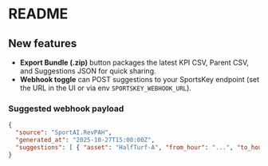 # README

## New features
- **Export Bundle (.zip)** button packages the latest KPI CSV, Parent CSV, and Suggestions JSON for quick sharing.
- **Webhook toggle** can POST suggestions to your SportsKey endpoint (set the URL in the UI or via env `SPORTSKEY_WEBHOOK_URL`).

### Suggested webhook payload
```json
{
  "source": "SportAI.RevPAH",
  "generated_at": "2025-10-27T15:00:00Z",
  "suggestions": [ { "asset": "HalfTurf-A", "from_hour": "...", "to_hour": "...", "reason": "..." } ]
}
```
